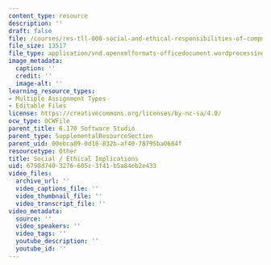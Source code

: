 ```yaml
---
content_type: resource
description: ''
draft: false
file: /courses/res-tll-008-social-and-ethical-responsibilities-of-computing-serc/6798d7403276605c3f41b5a84eb2e433_MITRESTLL-008F21-6170social.docx
file_size: 13517
file_type: application/vnd.openxmlformats-officedocument.wordprocessingml.document
image_metadata:
  caption: ''
  credit: ''
  image-alt: ''
learning_resource_types:
- Multiple Assignment Types
- Editable Files
license: https://creativecommons.org/licenses/by-nc-sa/4.0/
ocw_type: OCWFile
parent_title: 6.170 Software Studio
parent_type: SupplementalResourceSection
parent_uid: 00ebca89-0d18-832b-af40-78795ba0684f
resourcetype: Other
title: Social / Ethical Implications
uid: 6798d740-3276-605c-3f41-b5a84eb2e433
video_files:
  archive_url: ''
  video_captions_file: ''
  video_thumbnail_file: ''
  video_transcript_file: ''
video_metadata:
  source: ''
  video_speakers: ''
  video_tags: ''
  youtube_description: ''
  youtube_id: ''
---
```

